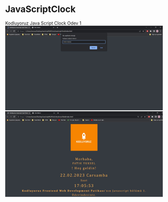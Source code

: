 # JavaScriptClock
Kodluyoruz Java Script Clock Odev 1
![image](https://github.com/fatihyuksel3109/JavaScriptClock/blob/main/JavaScriptClock/SS1.JPG)
![image](https://github.com/fatihyuksel3109/JavaScriptClock/blob/main/JavaScriptClock/SS2.JPG)
